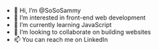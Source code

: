 - 👋 Hi, I’m @SoSoSammy
- 👀 I’m interested in front-end web development
- 🌱 I’m currently learning JavaScript
- 💞️ I’m looking to collaborate on building websites
- 📫 You can reach me on LinkedIn

<!---
SoSoSammy/SoSoSammy is a ✨ special ✨ repository because its `README.md` (this file) appears on your GitHub profile.
You can click the Preview link to take a look at your changes.
--->
